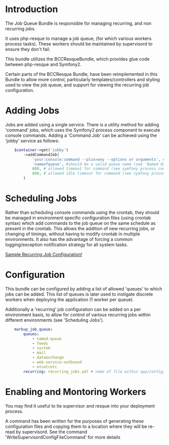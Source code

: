 Introduction
============

The Job Queue Bundle is responsible for managing recurring, and non recurring jobs.

It uses php-resque to manage a job queue, (for which various workers process tasks).
These workers should be maintained by supervisord to ensure they don't fail.

This bundle utilizes the BCCResqueBundle, which provides glue code between php-resque and Symfony2.

Certain parts of the BCCResque Bundle, have been reimplemented in this Bundle to allow more control, particularly templates/controllers and styling used to view the job queue, and support for viewing the recurring job configuration.

Adding Jobs
============

Jobs are added using a single service. There is a utility method for adding 'command' jobs, which uses the Symfony2 process component to execute console commands. Adding a 'Command Job' can be achieved using the 'jobby' service as follows:

```php
	$container->get('jobby')
		->addCommandJob(
			'your:console:command --plus=any --options or arguments', #this needs to be a valid command
			'nameofqueue', #should be a valid queue name (see 'Named Queues')
			600, # allowed timeout for command (see symfony process component documentation)
			600, # allowed idle timeout for command (see symfony process component documentation)
		)
```

Scheduling Jobs
===============

Rather than scheduling console commands using the crontab, they should be managed in environment specific configuration files (using crontab syntax) which add commands to the job queue on the same schedule as present in the crontab. This allows the addition of new recurring jobs, or changing of timings, without having to modify crontab in multiple environments. It also has the advantage of forcing a common logging/exception notification strategy for all system tasks.

[Sample Recurring Job Configuration!](Resources/docs/sample_recurring.yml)

Configuration
===============
This bundle can be configured by adding a list of allowed 'queues' to which jobs can be added. This list of queues is later used to instigate discrete workers when deploying the application (1 worker per queue).

Additionally a 'recurring' job configuration can be added on a per environment basis, to allow for control of various recurring jobs within different environments (see 'Scheduling Jobs').

```yml
	markup_job_queue:
	    queues:
	        - named-queue
	        - feeds
	        - system
	        - mail
	        - dataexchange
	        - web-service-outbound
	        - etcetcetc
	    recurring: recurring_jobs.yml # name of file within app/config/
```

Enabling and Montoring Workers
================

You may find it useful to tie supervisor and resque into your deployment process.

A command has been written for the purposes of generating these configuration files and copying them to a location where they will be re-read by supervisord. See the command 'WriteSupervisordConfigFileCommand' for more details

